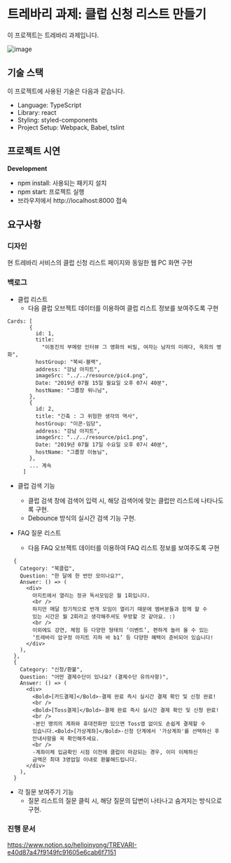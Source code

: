 # 트레바리 과제: 클럽 신청 리스트 만들기

이 프로젝트는 트레바리 과제입니다.

![image](https://user-images.githubusercontent.com/13481627/85589722-c1b1a200-b67e-11ea-8940-6bd5fbc8e9c2.png)

## 기술 스택

이 프로젝트에 사용된 기술은 다음과 같습니다.

- Language: TypeScript
- Library: react
- Styling: styled-components
- Project Setup: Webpack, Babel, tslint

## 프로젝트 시연

**Development**

- <span style="background:#F2F2F2">npm install</span>: 사용되는 패키지 설치
- <span style="background:#F2F2F2">npm start</span>: 프로젝트 실행
- 브라우저에서 http://localhost:8000 접속

## 요구사항

### 디자인

현 트레바리 서비스의 클럽 신청 리스트 페이지와 동일한 웹 PC 화면 구현

### 백로그

- 클럽 리스트
  - 다음 클럽 오브젝트 데이터를 이용하여 클럽 리스트 정보를 보여주도록 구현

```
Cards: [
       {
         id: 1,
         title:
           "이동진의 부메랑 인터뷰 그 영화의 비밀, 여자는 남자의 미래다, 옥희의 영화",
         hostGroup: "북씨-블랙",
         address: "강남 아지트",
         imageSrc: "../../resource/pic4.png",
         Date: "2019년 07월 15일 월요일 오후 07시 40분",
         hostName: "그룹장 워니님",
       },
       {
         id: 2,
         title: "긴축 : 그 위험한 생각의 역사",
         hostGroup: "이콘-임당",
         address: "강남 아지트",
         imageSrc: "../../resource/pic1.png",
         Date: "2019년 07월 17일 수요일 오후 07시 40분",
         hostName: "그룹장 이뇽님",
       },
       ... 계속
     ]
```

- 클럽 검색 기능

  - 클럽 검색 창에 검색어 입력 시, 해당 검색어에 맞는 클럽만 리스트에 나타나도록 구현.
  - <span style="background:#F2F2F2">Debounce</span> 방식의 실시간 검색 기능 구현.

- FAQ 질문 리스트
  - 다음 FAQ 오브젝트 데이터를 이용하여 FAQ 리스트 정보를 보여주도록 구현

```
  {
    Category: "북클럽",
    Question: "한 달에 한 번만 모이나요?",
    Answer: () => (
      <div>
        아지트에서 열리는 정규 독서모임은 월 1회입니다.
        <br />
        하지만 매달 정기적으로 번개 모임이 열리기 때문에 멤버분들과 함께 할 수
        있는 시간은 월 2회라고 생각해주셔도 무방할 것 같아요. :)
        <br />
        이외에도 강연, 체험 등 다양한 형태의 ‘이벤트’, 편하게 놀러 올 수 있는
        ‘트레바리 압구정 아지트 지하 바 b1’ 등 다양한 혜택이 준비되어 있습니다!
      </div>
    ),
  },
  {
    Category: "신청/환불",
    Question: "어떤 결제수단이 있나요? (결제수단 유의사항)",
    Answer: () => (
      <div>
        <Bold>[카드결제]</Bold>-결제 완료 즉시 실시간 결제 확인 및 신청 완료!
        <br />
        <Bold>[Toss결제]</Bold>-결제 완료 즉시 실시간 결제 확인 및 신청 완료!
        <br />
        -본인 명의의 계좌와 휴대전화만 있으면 Toss앱 없이도 손쉽게 결제할 수
        있습니다.<Bold>[가상계좌]</Bold>-신청 단계에서 '가상계좌'를 선택하신 후
        안내사항을 꼭 확인해주세요.
        <br />
        -계좌이체 입금확인 시점 이전에 클럽이 마감되는 경우, 이미 이체하신
        금액은 최대 3영업일 이내로 환불해드립니다.
      </div>
    ),
  }
```

- 각 질문 보여주기 기능
  - 질문 리스트의 질문 클릭 시, 해당 질문의 답변이 나타나고 숨겨지는 방식으로 구현.
  
### 진행 문서
https://www.notion.so/helloinyong/TREVARI-e40d87a47f9149fc91605e6cab6f7151
